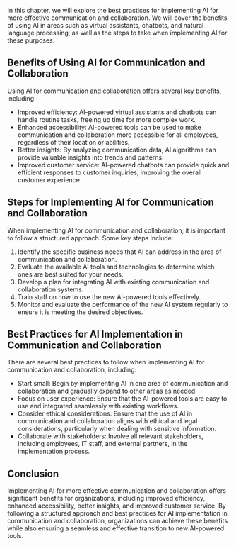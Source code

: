 

In this chapter, we will explore the best practices for implementing AI for more effective communication and collaboration. We will cover the benefits of using AI in areas such as virtual assistants, chatbots, and natural language processing, as well as the steps to take when implementing AI for these purposes.

Benefits of Using AI for Communication and Collaboration
--------------------------------------------------------

Using AI for communication and collaboration offers several key benefits, including:

* Improved efficiency: AI-powered virtual assistants and chatbots can handle routine tasks, freeing up time for more complex work.
* Enhanced accessibility: AI-powered tools can be used to make communication and collaboration more accessible for all employees, regardless of their location or abilities.
* Better insights: By analyzing communication data, AI algorithms can provide valuable insights into trends and patterns.
* Improved customer service: AI-powered chatbots can provide quick and efficient responses to customer inquiries, improving the overall customer experience.

Steps for Implementing AI for Communication and Collaboration
-------------------------------------------------------------

When implementing AI for communication and collaboration, it is important to follow a structured approach. Some key steps include:

1. Identify the specific business needs that AI can address in the area of communication and collaboration.
2. Evaluate the available AI tools and technologies to determine which ones are best suited for your needs.
3. Develop a plan for integrating AI with existing communication and collaboration systems.
4. Train staff on how to use the new AI-powered tools effectively.
5. Monitor and evaluate the performance of the new AI system regularly to ensure it is meeting the desired objectives.

Best Practices for AI Implementation in Communication and Collaboration
-----------------------------------------------------------------------

There are several best practices to follow when implementing AI for communication and collaboration, including:

* Start small: Begin by implementing AI in one area of communication and collaboration and gradually expand to other areas as needed.
* Focus on user experience: Ensure that the AI-powered tools are easy to use and integrated seamlessly with existing workflows.
* Consider ethical considerations: Ensure that the use of AI in communication and collaboration aligns with ethical and legal considerations, particularly when dealing with sensitive information.
* Collaborate with stakeholders: Involve all relevant stakeholders, including employees, IT staff, and external partners, in the implementation process.

Conclusion
----------

Implementing AI for more effective communication and collaboration offers significant benefits for organizations, including improved efficiency, enhanced accessibility, better insights, and improved customer service. By following a structured approach and best practices for AI implementation in communication and collaboration, organizations can achieve these benefits while also ensuring a seamless and effective transition to new AI-powered tools.
